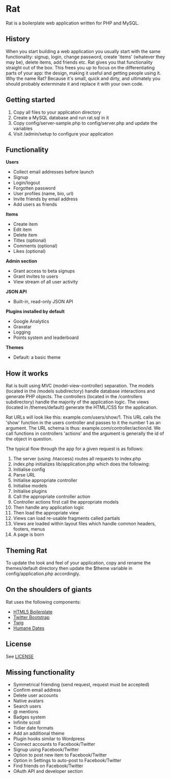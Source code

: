 Rat
===

Rat is a boilerplate web application written for PHP and MySQL.

History
-------

When you start building a web application you usually start with the same functionality: signup, login, change password, create 'items' (whatever they may be), delete items, add friends etc. Rat gives you that functionality straight out of the box. This frees you up to focus on the differentiating parts of your app: the design, making it useful and getting people using it. Why the name Rat? Because it's small, quick and dirty, and ultimately you should probably exterminate it and replace it with your own code.

Getting started
---------------

1. Copy all files to your application directory
2. Create a MySQL database and run rat.sql in it
3. Copy config/server-sample.php to config/server.php and update the variables
4. Visit /admin/setup to configure your application

Functionality
-------------

**Users**

- Collect email addresses before launch
- Signup
- Login/logout
- Forgotten password
- User profiles (name, bio, url)
- Invite friends by email address
- Add users as friends

**Items**

- Create item
- Edit item
- Delete item
- Titles (optional)
- Comments (optional)
- Likes (optional)

**Admin section**

- Grant access to beta signups
- Grant invites to users
- View stream of all user activity

**JSON API**

- Built-in, read-only JSON API

**Plugins installed by default**

- Google Analytics
- Gravatar
- Logging
- Points system and leaderboard

**Themes**

- Default: a basic theme

How it works
------------

Rat is built using MVC (model-view-controller) separation. The models (located in the /models subdirectory) handle database interactions and generate PHP objects. The controllers (located in the /controllers subdirectory) handle the majority of the application logic. The views (located in /themes/default) generate the HTML/CSS for the application.

Rat URLs will look like this: example.com/users/show/1. This URL calls the 'show' function in the users controller and passes to it the number 1 as an argument. The URL schema is thus: example.com/controller/action/id. We call functions in controllers 'actions' and the argument is generally the id of the object in question.

The typical flow through the app for a given request is as follows:

1. The server (using .htaccess) routes all requests to index.php
2. index.php initializes lib/application.php which does the following:
3. Initialise config
4. Parse URL
5. Initialise appropriate controller
6. Initialise models
7. Initialise plugins
8. Call the appropriate controller action
9. Controller actions first call the appropriate models
10. Then handle any application logic
11. Then load the appropriate view
12. Views can load re-usable fragments called partials
13. Views are loaded within layout files which handle common headers, footers, menus
14. A page is born

Theming Rat
-----------

To update the look and feel of your application, copy and rename the themes/default directory then update the $theme variable in config/application.php accordingly.

On the shoulders of giants
--------------------------

Rat uses the following components:

- [HTML5 Boilerplate](http://html5boilerplate.com/)
- [Twitter Bootstrap](http://twitter.github.com/bootstrap/)
- [Twig](http://twig.sensiolabs.org)
- [Humane Dates](https://github.com/zachleat/Humane-Dates)

License
-------

See [LICENSE](https://github.com/DHS/rat-private/blob/master/LICENSE)

Missing functionality
---------------------

- Symmetrical friending (send request, request must be accepted)
- Confirm email address
- Delete user accounts
- Native avatars
- Search users
- @ mentions
- Badges system
- Infinite scroll
- Tidier date formats
- Add an additional theme
- Plugin hooks similar to Wordpress
- Connect accounts to Facebook/Twitter
- Signup using Facebook/Twitter
- Option to post new item to Facebook/Twitter
- Option in Settings to auto-post to Facebook/Twitter
- Find friends on Facebook/Twitter
- OAuth API and developer section
